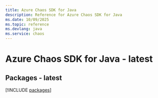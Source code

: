 ```yaml
---
title: Azure Chaos SDK for Java
description: Reference for Azure Chaos SDK for Java
ms.date: 10/09/2025
ms.topic: reference
ms.devlang: java
ms.service: chaos
---
```

# Azure Chaos SDK for Java - latest
## Packages - latest
[!INCLUDE [packages](chaos-index.md)]